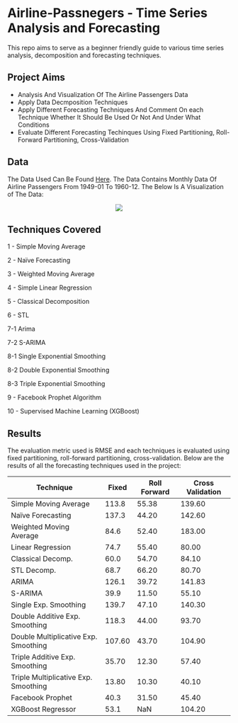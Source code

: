 # Airline-Passnegers - Time Series Analysis and Forecasting
This repo aims to serve as a beginner friendly guide to various time series analysis, decomposition and forecasting techniques.

## Project Aims
* Analysis And Visualization Of The Airline Passengers Data
* Apply Data Decmposition Techniques
* Apply Different Forecasting Techniques And Comment On each Technique Whether It Should Be Used Or Not And Under What Conditions
* Evaluate Different Forecasting Techinques Using Fixed Partitioning, Roll-Forward Partitioning, Cross-Validation

## Data
The Data Used Can Be Found [Here](https://www.kaggle.com/datasets/gauravduttakiit/airline-passenger-traffic). The Data Contains Monthly Data Of Airline Passengers From 1949-01
To 1960-12. The Below Is A Visualization of The Data:
<p align="center">
  <img src="https://github.com/mkldhz/Airline-Passnegers---Time-Series-Analysis-and-Forecasting/assets/61518213/c30ca90e-da87-4508-81ce-a741e64df008"/>
</p>

## Techniques Covered
1 - Simple Moving Average

2 - Naïve Forecasting

3 - Weighted Moving Average

4 - Simple Linear Regression

5 - Classical Decomposition

6 - STL

7-1 Arima

7-2 S-ARIMA

8-1 Single Exponential Smoothing

8-2 Double Exponential Smoothing

8-3 Triple Exponential Smoothing

9 - Facebook Prophet Algorithm

10 - Supervised Machine Learning (XGBoost)

## Results
The evaluation metric used is RMSE and each techniques is evaluated using fixed partitioning, roll-forward partitioning, cross-validation. Below are the results of all the forecasting techniques used in the project:

| Technique                            | Fixed  | Roll Forward | Cross Validation |
|--------------------------------------|--------|--------------|------------------|
| Simple Moving Average                | 113.8  | 55.38        | 139.60           |
| Naïve Forecasting                    | 137.3  | 44.20        | 142.60           |
| Weighted Moving Average              | 84.6   | 52.40        | 183.00           |
| Linear Regression                    | 74.7   | 55.40        | 80.00            |
| Classical Decomp.                    | 60.0   | 54.70        | 84.10            |
| STL Decomp.                          | 68.7   | 66.20        | 80.70            |
| ARIMA                                | 126.1  | 39.72        | 141.83           |
| S-ARIMA                              | 39.9   | 11.50        | 55.10            |
| Single Exp. Smoothing                | 139.7  | 47.10        | 140.30           |
| Double Additive Exp. Smoothing       | 118.3  | 44.00        | 93.70            |
| Double Multiplicative Exp. Smoothing | 107.60 | 43.70        | 104.90           |
| Triple Additive Exp. Smoothing       | 35.70  | 12.30        | 57.40            |
| Triple Multiplicative Exp. Smoothing | 13.80  | 10.30        | 40.10            |
| Facebook Prophet                     | 40.3   | 31.50        | 45.40            |
| XGBoost Regressor                    | 53.1   | NaN          | 104.20           |



